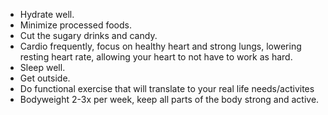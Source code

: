 - Hydrate well.
- Minimize processed foods.
- Cut the sugary drinks and candy.
- Cardio frequently, focus on healthy heart and strong lungs, lowering resting heart rate, allowing your heart to not have to work as hard.
- Sleep well.
- Get outside.
- Do functional exercise that will translate to your real life needs/activites
- Bodyweight 2-3x per week, keep all parts of the body strong and active.
